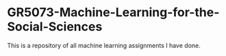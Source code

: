 # GR5073-Machine-Learning-for-the-Social-Sciences
This is a repository of all machine learning assignments I have done.
